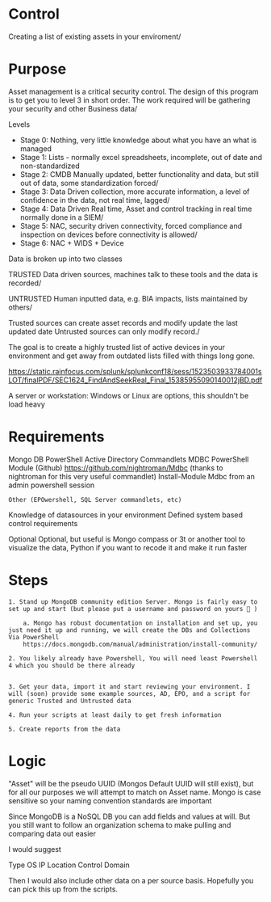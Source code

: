 # Control
Creating a list of existing assets in your enviroment/

# Purpose
Asset management is a critical security control. The design of this program is to get you to level 3 in short order. The work required will be gathering your security and other Business data/

Levels

*	Stage 0: Nothing, very little knowledge about what you have an what is managed
*	Stage 1: Lists - normally  excel spreadsheets, incomplete, out of date and non-standardized
*	Stage 2: CMDB Manually updated, better functionality and data, but still out of data, some standardization forced/
*	Stage 3: Data Driven collection, more accurate information, a level of confidence in the data, not real time, lagged/
*	Stage 4: Data Driven Real time, Asset and control tracking in real time normally done in a SIEM/
*	Stage 5: NAC, security driven connectivity, forced compliance and inspection on devices before connectivity is allowed/
*	Stage 6: NAC + WIDS + Device 
	
Data is broken up into two classes

TRUSTED
Data driven sources, machines talk to these tools and the data is recorded/


UNTRUSTED
Human inputted data, e.g. BIA impacts, lists maintained by others/

Trusted sources can create  asset records and modify update the last updated date
Untrusted sources can only modify record./

The goal is to create a highly trusted list of active devices in your environment and get away from outdated lists filled with things long gone.


https://static.rainfocus.com/splunk/splunkconf18/sess/1523503933784001sLOT/finalPDF/SEC1624_FindAndSeekReal_Final_15385955090140012jBD.pdf

A server or workstation: Windows or Linux are options, this shouldn't be load heavy

# Requirements

Mongo DB
PowerShell
	Active Directory Commandlets
	MDBC PowerShell Module (Github) https://github.com/nightroman/Mdbc (thanks to nightroman for this very useful commandlet)
		Install-Module Mdbc from an admin powershell session
		
	Other (EPOwershell, SQL Server commandlets, etc)
	
Knowledge of datasources in your environment
Defined system based control requirements

Optional 
Optional, but useful is Mongo compass or 3t or another tool to visualize the data, 
Python if you want to recode it and make it run faster

# Steps 

	1. Stand up MongoDB community edition Server. Mongo is fairly easy to set up and start (but please put a username and password on yours 🙂 )
	
		a. Mongo has robust documentation on installation and set up, you just need it up and running, we will create the DBs and Collections Via PowerShell
		https://docs.mongodb.com/manual/administration/install-community/
		
	2. You likely already have Powershell, You will need least Powershell 4 which you should be there already
	
	
	3. Get your data, import it and start reviewing your environment. I will (soon) provide some example sources, AD, EPO, and a script for generic Trusted and Untrusted data
	
	4. Run your scripts at least daily to get fresh information
  
	5. Create reports from the data

# Logic
"Asset" will be the pseudo UUID (Mongos Default UUID will still exist), but for all our purposes we will attempt to match on Asset name. Mongo is case sensitive so your naming convention standards are important

Since MongoDB is a NoSQL DB you can add fields and values at will. But you still want to follow an organization schema to make pulling and comparing data out easier

I would suggest 

Type
OS
IP
Location
Control
Domain

Then I would also include other data on a per source basis. Hopefully you can pick this up from the scripts.

